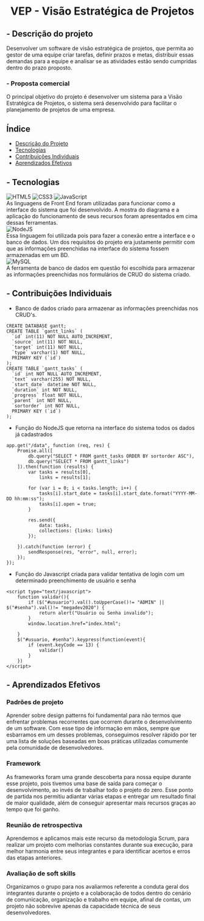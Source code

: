 # <center>VEP - Visão Estratégica de Projetos</center>

## - Descrição do projeto
Desenvolver um software de visão estratégica de projetos, que permita ao gestor de uma equipe criar tarefas, definir prazos e metas, distribuir essas demandas para a equipe e analisar se as atividades estão sendo cumpridas dentro do prazo proposto.
### - Proposta comercial
O principal objetivo do projeto é desenvolver um sistema para a Visão Estratégica de Projetos, o sistema será desenvolvido para facilitar o planejamento de projetos de uma empresa.

## Índice

<!--ts-->
*  [Descrição do Projeto](#descricao-do-projeto)
*  [Tecnologias](#tecnologias)
*  [Contribuições Individuais](#contribuicoes-individuais)
*  [Aprendizados Efetivos](#aprendizados-efetivos)
<!--te-->

## - Tecnologias
![HTML5](https://img.shields.io/badge/html5-%23E34F26.svg?style=for-the-badge&logo=html5&logoColor=white) ![CSS3](https://img.shields.io/badge/css3-%231572B6.svg?style=for-the-badge&logo=css3&logoColor=white) ![JavaScript](https://img.shields.io/badge/javascript-%23323330.svg?style=for-the-badge&logo=javascript&logoColor=%23F7DF1E)<br>
As linguagens de Front End foram utilizadas para funcionar como a interface do sistema que foi desenvolvido. A mostra do diagrama e a aplicação do funcionamento de seus recursos foram apresentados em cima dessas ferramentas.<br>
![NodeJS](https://img.shields.io/badge/node.js-6DA55F?style=for-the-badge&logo=node.js&logoColor=white)<br>
Essa linguagem foi utilizada pois para fazer a conexão entre a interface e o banco de dados. Um dos requisitos do projeto era justamente permitir com que as informações preenchidas na interface do sistema fossem armazenadas em um BD.<br>
![MySQL](https://img.shields.io/badge/mysql-%2300f.svg?style=for-the-badge&logo=mysql&logoColor=white)<br>
A ferramenta de banco de dados em questão foi escolhida para armazenar as informações preenchidas nos formulários de CRUD do sistema criado.

## - Contribuições Individuais
- Banco de dados criado para armazenar as informações preenchidas nos CRUD's.
```
CREATE DATABASE gantt;
CREATE TABLE `gantt_links` (
  `id` int(11) NOT NULL AUTO_INCREMENT,
  `source` int(11) NOT NULL,
  `target` int(11) NOT NULL,
  `type` varchar(1) NOT NULL,
  PRIMARY KEY (`id`)
);
CREATE TABLE `gantt_tasks` (
  `id` int NOT NULL AUTO_INCREMENT,
  `text` varchar(255) NOT NULL,
  `start_date` datetime NOT NULL,
  `duration` int NOT NULL,
  `progress` float NOT NULL,
  `parent` int NOT NULL,
  `sortorder` int NOT NULL,
  PRIMARY KEY (`id`)
);
```

- Função do NodeJS que retorna na interface do sistema todos os dados já cadastrados
```
app.get("/data", function (req, res) {
	Promise.all([
		db.query("SELECT * FROM gantt_tasks ORDER BY sortorder ASC"),
		db.query("SELECT * FROM gantt_links")
	]).then(function (results) {
		var tasks = results[0],
			links = results[1];

		for (var i = 0; i < tasks.length; i++) {
			tasks[i].start_date = tasks[i].start_date.format("YYYY-MM-DD hh:mm:ss");
			tasks[i].open = true;
		}

		res.send({
			data: tasks,
			collections: {links: links}
		});

	}).catch(function (error) {
		sendResponse(res, "error", null, error);
	});
});
```

- Função do Javascript criada para validar tentativa de login com um determinado preenchimento de usuário e senha 
```
<script type="text/javascript">
	function validar(){
		if ($("#usuario").val().toUpperCase()!= "ADMIN" || $("#senha").val()!= "megadev2020") {
			return alert("Usuário ou Senha invalido");
		}
		window.location.href="index.html";

	}
	$("#usuario, #senha").keypress(function(event){
		if (event.keyCode == 13) {
			validar()
		}
	})
</script>
```

## - Aprendizados Efetivos
### Padrões de projeto
Aprender sobre design patterns foi fundamental para não termos que enfrentar problemas recorrentes que ocorrem durante o desenvolvimento de um software. Com esse tipo de informação em mãos, sempre que esbarramos em um desses problemas, conseguimos resolver rápido por ter uma lista de soluções baseadas em boas práticas utilizadas comumente pela comunidade de desenvolvedores.
### Framework
As frameworks foram uma grande descoberta para nossa equipe durante esse projeto, pois tivemos uma base de saída para começar o desenvolvimento, ao invés de trabalhar todo o projeto do zero. Esse ponto de partida nos permitiu adiantar várias etapas e entregar um resultado final de maior qualidade, além de conseguir apresentar mais recursos graças ao tempo que foi ganho.
### Reunião de retrospectiva
Aprendemos e aplicamos mais este recurso da metodologia Scrum, para realizar um projeto com melhorias constantes durante sua execução, para melhor harmonia entre seus integrantes e para identificar acertos e erros das etapas anteriores.
### Avaliação de soft skills
Organizamos o grupo para nos avaliarmos referente a conduta geral dos integrantes durante o projeto e a colaboração de todos dentro do cenário de comunicação, organização e trabalho em equipe, afinal de contas, um projeto não sobrevive apenas da capacidade técnica de seus desenvolvedores.

